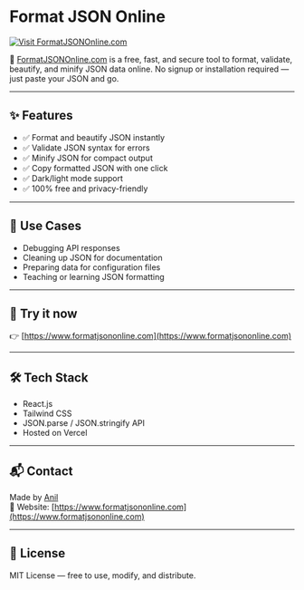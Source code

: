 # Format JSON Online

[![Visit FormatJSONOnline.com](https://img.shields.io/badge/Visit-FormatJSONOnline.com-blue)](https://www.formatjsononline.com/)

🚀 [FormatJSONOnline.com](https://www.formatjsononline.com/) is a free, fast, and secure tool to format, validate, beautify, and minify JSON data online. No signup or installation required — just paste your JSON and go.

---

## ✨ Features

- ✅ Format and beautify JSON instantly
- ✅ Validate JSON syntax for errors
- ✅ Minify JSON for compact output
- ✅ Copy formatted JSON with one click
- ✅ Dark/light mode support
- ✅ 100% free and privacy-friendly

---

## 📌 Use Cases

- Debugging API responses
- Cleaning up JSON for documentation
- Preparing data for configuration files
- Teaching or learning JSON formatting

---

## 🔗 Try it now

👉 [https://www.formatjsononline.com](https://www.formatjsononline.com)

---

## 🛠 Tech Stack

- React.js
- Tailwind CSS
- JSON.parse / JSON.stringify API
- Hosted on Vercel

---
## 📬 Contact

Made by [Anil](mailto:anilpeter75@gmail.com)  
📨 Website: [https://www.formatjsononline.com](https://www.formatjsononline.com)

---

## 📄 License

MIT License — free to use, modify, and distribute.
